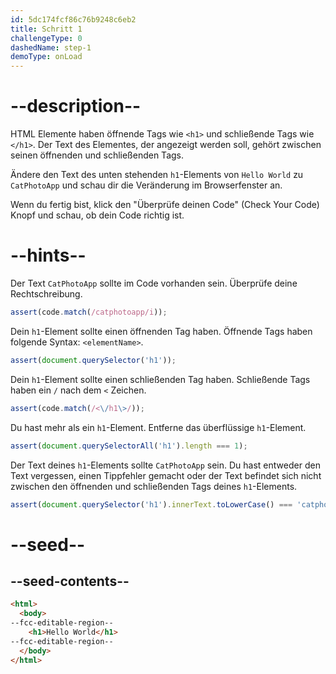 ```yaml
---
id: 5dc174fcf86c76b9248c6eb2
title: Schritt 1
challengeType: 0
dashedName: step-1
demoType: onLoad
---
```


# --description--

HTML Elemente haben öffnende Tags wie `<h1>` und schließende Tags wie `</h1>`. Der Text des Elementes, der angezeigt werden soll, gehört zwischen seinen öffnenden und schließenden Tags.

Ändere den Text des unten stehenden `h1`-Elements von `Hello World` zu `CatPhotoApp` und schau dir die Veränderung im Browserfenster an.

Wenn du fertig bist, klick den "Überprüfe deinen Code" (Check Your Code) Knopf und schau, ob dein Code richtig ist.

# --hints--

Der Text `CatPhotoApp` sollte im Code vorhanden sein. Überprüfe deine Rechtschreibung.

```js
assert(code.match(/catphotoapp/i));
```

Dein `h1`-Element sollte einen öffnenden Tag haben. Öffnende Tags haben folgende Syntax: `<elementName>`.

```js
assert(document.querySelector('h1'));
```

Dein `h1`-Element sollte einen schließenden Tag haben. Schließende Tags haben ein `/` nach dem `<` Zeichen.

```js
assert(code.match(/<\/h1\>/));
```

Du hast mehr als ein `h1`-Element. Entferne das überflüssige `h1`-Element.

```js
assert(document.querySelectorAll('h1').length === 1);
```

Der Text deines `h1`-Elements sollte `CatPhotoApp` sein. Du hast entweder den Text vergessen, einen Tippfehler gemacht oder der Text befindet sich nicht zwischen den öffnenden und schließenden Tags deines `h1`-Elements.

```js
assert(document.querySelector('h1').innerText.toLowerCase() === 'catphotoapp');
```

# --seed--

## --seed-contents--

```html
<html>
  <body>
--fcc-editable-region--
    <h1>Hello World</h1>
--fcc-editable-region--
  </body>
</html>
```

